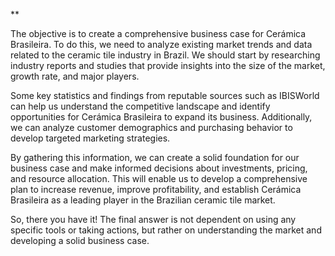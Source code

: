 **

The objective is to create a comprehensive business case for Cerámica Brasileira. To do this, we need to analyze existing market trends and data related to the ceramic tile industry in Brazil. We should start by researching industry reports and studies that provide insights into the size of the market, growth rate, and major players.

Some key statistics and findings from reputable sources such as IBISWorld can help us understand the competitive landscape and identify opportunities for Cerámica Brasileira to expand its business. Additionally, we can analyze customer demographics and purchasing behavior to develop targeted marketing strategies.

By gathering this information, we can create a solid foundation for our business case and make informed decisions about investments, pricing, and resource allocation. This will enable us to develop a comprehensive plan to increase revenue, improve profitability, and establish Cerámica Brasileira as a leading player in the Brazilian ceramic tile market.

So, there you have it! The final answer is not dependent on using any specific tools or taking actions, but rather on understanding the market and developing a solid business case.